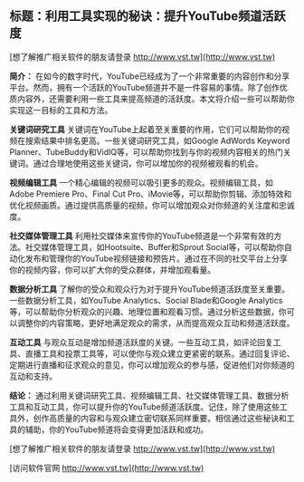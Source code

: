 ## **标题：利用工具实现的秘诀：提升YouTube频道活跃度**

[想了解推广相关软件的朋友请登录 http://www.vst.tw](http://www.vst.tw)

**简介：**
在如今的数字时代，YouTube已经成为了一个非常重要的内容创作和分享平台。然而，拥有一个活跃的YouTube频道并不是一件容易的事情。除了创作优质内容外，还需要利用一些工具来提高频道的活跃度。本文将介绍一些可以帮助你实现这一目标的工具和方法。

**关键词研究工具**
关键词在YouTube上起着至关重要的作用，它们可以帮助你的视频在搜索结果中排名更高。一些关键词研究工具，如Google AdWords Keyword Planner、TubeBuddy和VidIQ等，可以帮助你找到与你的视频内容相关的热门关键词。通过合理地使用这些关键词，你可以增加你的视频被观看的机会。

**视频编辑工具**
一个精心编辑的视频可以吸引更多的观众。视频编辑工具，如Adobe Premiere Pro、Final Cut Pro、iMovie等，可以帮助你剪辑、添加特效和优化视频画质。通过提供高质量的视频，你可以增加观众对你频道的关注度和忠诚度。

**社交媒体管理工具**
利用社交媒体来宣传你的YouTube频道是一个非常有效的方法。社交媒体管理工具，如Hootsuite、Buffer和Sprout Social等，可以帮助你自动化发布和管理你的YouTube视频链接和预告片。通过在不同的社交平台上分享你的视频内容，你可以扩大你的受众群体，并增加观看量。

**数据分析工具**
了解你的受众和观众行为对于提升YouTube频道活跃度至关重要。一些数据分析工具，如YouTube Analytics、Social Blade和Google Analytics等，可以帮助你分析观众的兴趣、地理位置和观看习惯。通过分析这些数据，你可以调整你的内容策略，更好地满足观众的需求，从而提高观众互动和频道活跃度。

**互动工具**
与观众互动是增加频道活跃度的关键。一些互动工具，如评论回复工具、直播工具和投票工具等，可以使你与观众建立更紧密的联系。通过回复评论、定期进行直播和征求观众的意见，你可以增加观众的参与感，促进他们对你频道的互动和支持。

**结论：**
通过利用关键词研究工具、视频编辑工具、社交媒体管理工具、数据分析工具和互动工具，你可以提升你的YouTube频道活跃度。记住，除了使用这些工具外，创作高质量的内容和与观众建立密切联系同样重要。相信通过这些秘诀和工具的辅助，你的YouTube频道将会变得更加活跃和成功。

[想了解推广相关软件的朋友请登录 http://www.vst.tw](http://www.vst.tw)


[访问软件官网 http://www.vst.tw](http://www.vst.tw)
